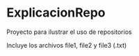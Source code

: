 # ExplicacionRepo

Proyecto para ilustrar el uso de repositorios

Incluye los archivos file1, file2 y file3 (.txt)
